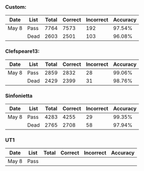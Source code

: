 ### Custom:
| Date  | List | Total | Correct | Incorrect | Accuracy |
|-------|------|-------|---------|-----------|----------|
| May 8 | Pass | 7764  | 7573    | 192       | 97.54%   |
|       | Dead | 2603  | 2501    | 103       | 96.08%   |


### Clefspeare13:
| Date  |  List | Total | Correct | Incorrect | Accuracy |
|-------|-------|-------|---------|-----------|----------|
| May 8 | Pass  | 2859  | 2832    | 28        | 99.06%   |
|       | Dead  | 2429  | 2399    | 31        | 98.76%   |

### Sinfonietta
| Date  |  List | Total | Correct | Incorrect | Accuracy |
|-------|-------|-------|---------|-----------|----------|
| May 8 | Pass  | 4283  | 4255    | 29        | 99.35%   |
|       | Dead  | 2765  | 2708    | 58        | 97.94%   |

### UT1
| Date  |  List | Total | Correct | Incorrect | Accuracy |
|-------|-------|-------|---------|-----------|----------|
| May 8 | Pass  |   |     |        |  |